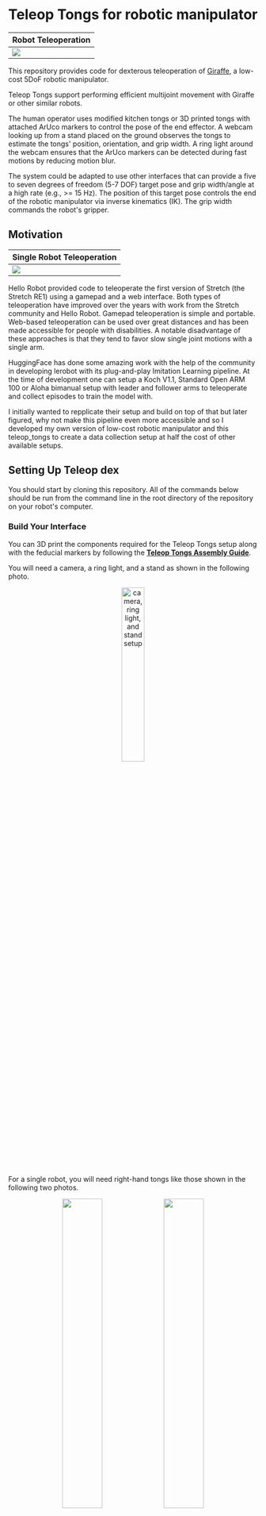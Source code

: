 # __Teleop Tongs for robotic manipulator__

| Robot Teleoperation                            |
| ---------------------------------------------- |
| ![](./gifs/single_arm_dishes_short_318x360.gif) |

This repository provides code for dexterous teleoperation of [Giraffe](https://github.com/carpit680/giraffe), a low-cost 5DoF robotic manipulator.

Teleop Tongs support performing efficient multijoint movement with Giraffe or other similar robots.

The human operator uses modified kitchen tongs or 3D printed tongs with attached ArUco markers to control the pose of the end effector. A webcam looking up from a stand placed on the ground observes the tongs to estimate the tongs' position, orientation, and grip width. A ring light around the webcam ensures that the ArUco markers can be detected during fast motions by reducing motion blur.

The system could be adapted to use other interfaces that can provide a five to seven degrees of freedom (5-7 DOF) target pose and grip width/angle at a high rate (e.g., >= 15 Hz). The position of this target pose controls the end of the robotic manipulator via inverse kinematics (IK). The grip width commands the robot's gripper.

## Motivation

| Single Robot Teleoperation                     |
| ---------------------------------------------- |
|          ![](./gifs/play_with_dog.gif)          |

Hello Robot provided code to teleoperate the first version of Stretch (the Stretch RE1) using a gamepad and a web interface. Both types of teleoperation have improved over the years with work from the Stretch community and Hello Robot. Gamepad teleoperation is simple and portable. Web-based teleoperation can be used over great distances and has been made accessible for people with disabilities. A notable disadvantage of these approaches is that they tend to favor slow single joint motions with a single arm.

HuggingFace has done some amazing work with the help of the community in developing lerobot with its plug-and-play Imitation Learning pipeline. At the time of development one can setup a Koch V1.1, Standard Open ARM 100 or Aloha bimanual setup with leader and follower arms to teleoperate and collect episodes to train the model with.

I initially wanted to repplicate their setup and build on top of that but later figured, why not make this pipeline even more accessible and so I developed my own version of low-cost robotic manipulator and this teleop_tongs to create a data collection setup at half the cost of other available setups.

## Setting Up Teleop dex

You should start by cloning this repository. All of the commands below should be run from the command line in the root directory of the repository on your robot's computer. 

### Build Your Interface

You can 3D print the components required for the Teleop Tongs setup along with the feducial markers by following the __[Teleop Tongs Assembly Guide](https://docs.google.com/document/d/1RCJbuiAU41ctlkckxPVuluC3laB2XDHw1zR1Jke-rWY/edit?usp=sharing)__.

You will need a camera, a ring light, and a stand as shown in the following photo.

<div style="text-align: center;">
    <img src="./images/camera_ring_light_and_stand.jpg" width="30%" alt="camera, ring light, and stand setup">
</div>

For a single robot, you will need right-hand tongs like those shown in the following two photos.

<div style="text-align: center;">
    <img src="./images/right_tongs_held_and_open.jpg" width="40%"> <img src="./images/right_tongs_held_and_closed.jpg" width="40%">
</div>

### Run the Installation Script

Clone this github repository.

```bash
git clone -b ros2 https://github.com/carpit680/teleop_tongs.git
```

Then run the following installation script found in the repository's root directory.

```bash
./install_dex_teleop.sh
```

The installation script sets up a udev rule for a Mi USB Webcam HD, so that the camera can be reset each time you run dexterous teleoperation. This is a workaround to avoid low frame rates and errors in the camera settings.

Next, the installation script installs v4l2 utilities, if necessary.

You also need to install some python dependencies:

```bash
pip install -r requirements.txt
```

### Generate Specialized URDFs

To run Teleop Tongs, you need to generate specialized URDF files. Teleop Tongs uses forward kinematic (FK) and inverse kinematic (IK) models of the robot. These models use specialized URDFs generated from the calibrated URDF on your robot.

```bash
python3 prepare_specialized_urdfs.py
```

### Set Up the Camera, Ring Light and Stand

As shown in the photo above, the camera stand should be placed on the ground, and the camera should be pointed straight up. The stand should be at its minimum height.

The camera should be plugged into your computer using a USB extension cable. The ring light should not be plugged carelessly as it requires too much power - it can either be plugged into a powered USB port, or externally.

When using the camera, the top of the camera should be pointed away from you. With respect to the robot, the top of the camera points in the direction of arm extended forward from its base, and the lens of the camera looks up.

### Calibrate the Webcam

After setting up your camera, you need to calibrate it.

First, generate a calibration board using the following command:

```bash
python3 webcam_calibration_create_board.py
```

This should result in the following PNG file.

```bash
webcam_aruco_calibration_board.png
```

Print this image out without scaling it. The resulting printout should match the dimensions specified in the PNG file.

Mount the resulting printout on a flat surface that you can move around the camera to capture calibration images __with the ring light turned on__.

Use the following command and your calibration pattern to collect calibration images for your Logitech C930e webcam. The entire calibration board should be visible and not too far away, or else the calibration images can lead to errors.

```bash
python3 webcam_calibration_collect_images.py
```

The images will be stored in the following directory.

```bash
./webcam_calibration_images/<camera name>/<camera resolution>
```

Once you've collected the calibration images, run the following command to process the images.

```bash
python3 webcam_calibration_process_images.py
```

Processing the images will generate a YAML calibration file similar to the following file.

```bash
./webcam_calibration_images/<camera name>/<camera resolution>/camera_calibration_results_20231211211703.yaml
```

### Test the Camera

To make sure that your camera detects the ArUco markers on your tongs, __turn on the ring light__ and run the following code.

```bash
python3 webcam_teleop_interface.py
```

You should see images from the camera with green boxes drawn around detected ArUco markers.

## Running Teleop Tongs

After you've gotten everything setup, you can try out Teleop Tongs. Make sure to start with slow motions, to test your system, gain experience, and warm up.

### Start with Slow Motions

After setting everything up, run the following command without any command line arguments. __This will result in the robot moving at the slowest available speed while you ensure that everything is working properly and get used to using the teleoperation system.__

```bash
python3 dex_teleop.py
```

### When You're Ready, Try Fast Motions

Once you are confident that you have the system correctly configured and have learned to use it at the slowest speed, you can run the following command to try it at the fastest available speed. __The robot will move fast, so be very careful!__

```bash
python3 dex_teleop.py --fast
```

### Advanced: Multiprocessing with Shared Memory

To achieve better performance, you can run Teleop Tongs using two processes that communicate via shared memory.

First, run the interface process in a terminal. This process observes ArUco markers with the webcam to create goals for the robot's gripper.

```bash
python3 goal_from_teleop.py --multiprocessing
```

Second, run the robot process in a different terminal. This process receives gripper goals and attempts to achieve them by controlling the robot.

```bash
python3 gripper_to_goal.py --multiprocessing --fast
```

## Acknowledgment

Blaine Matulevich has been extremely helpful throughout the development of Teleop Tongs, including testing, providing feedback, discussing the system, and contributing ideas. The entire Hello Robot team provided essential support throughout, including helping with early versions of Stretch 3, which the entire company worked on intensely.

